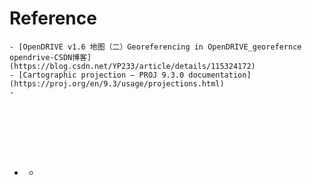 # Reference
	- [OpenDRIVE v1.6 地图（二）Georeferencing in OpenDRIVE_georefernce opendrive-CSDN博客](https://blog.csdn.net/YP233/article/details/115324172)
	- [Cartographic projection — PROJ 9.3.0 documentation](https://proj.org/en/9.3/usage/projections.html)
	-
- # <header> <georeference>
	-